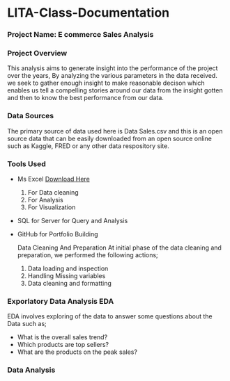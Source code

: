 # LITA-Class-Documentation

### Project Name: E commerce Sales Analysis

### Project Overview
This analysis aims to generate insight into the performance of the project over the years, By analyzing the various parameters in the data received. we seek to gather enough insight to make reasonable decison which enables us tell a compelling stories around our data from the insight gotten and then to know the best performance from our data.

### Data Sources 
The primary source of data used here is Data Sales.csv and this is an open source data that can be easily downloaded from an open source online such as Kaggle, FRED or any other data respository site.

### Tools Used
- Ms Excel [Download Here](https://www.microsoft.com)
  1. For Data cleaning
  2. For Analysis
  3. For Visualization
- SQL for Server for Query and Analysis
- GitHub for Portfolio Building

  Data Cleaning And Preparation
  At initial phase of the data cleaning and preparation, we performed the following actions;
  1. Data loading and inspection
  2. Handling Missing variables
  3. Data cleaning and formatting

### Exporlatory Data Analysis EDA
EDA involves exploring of the data to answer some questions about the Data such as;
- What is the overall sales trend?
- Which products are top sellers?
- What are the products on the peak sales?

### Data Analysis
